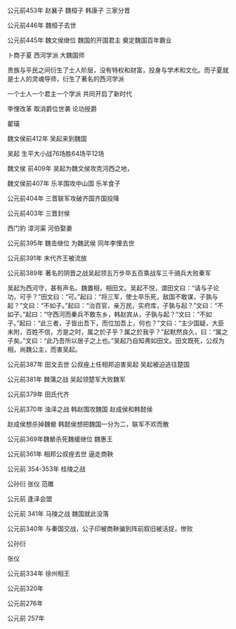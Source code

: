 公元前453年 赵襄子 魏桓子 韩康子 三家分晋

公元前446年 魏桓子去世 

公元前445年 魏文侯继位 魏国的开国君主 奠定魏国百年霸业

卜商子夏 西河学派 大魏国师

贵族与平民之间衍生了士人阶层，没有特权和财富，投身与学术和文化。而子夏就是士人的灵魂导师，衍生了著名的西河学派

一个士人一个君主一个学派 共同开启了新时代

李悝改革 取消爵位世袭 论功授爵

翟璜

魏文侯前412年 吴起来到魏国

吴起 生平大小战76场胜64场平12场

魏文侯 前409年 吴起为魏文侯攻克河西之地，

魏文侯前407年 乐羊围攻中山国  乐羊食子

公元前404年 三晋联军攻破齐国齐国投降

公元前403年 三晋封侯

西门豹 漳河渠 河伯娶妻



公元前395年 魏击继位 为魏武侯 同年李悝去世

公元前391年 末代齐王被流放

公元前389年 著名的阴晋之战吴起领五万步卒五百乘战车三千骑兵大败秦军

吴起为西河守，甚有声名。魏置相，相田文。吴起不悦，谓田文曰：“请与子论功，可乎？”田文曰：“可。”起曰：“将三军，使士卒乐死，敌国不敢谋，子孰与起？”文曰：“不如子。”起曰：“治百官，亲万民，实府库，子孰与起？”文曰：“不如子。”起曰：“守西河而秦兵不敢东乡，韩赵宾从，子孰与起？”文曰：“不如子。”起曰：“此三者，子皆出吾下，而位加吾上，何也？”文曰：“主少国疑，大臣未附，百姓不信，方是之时，属之於子乎？属之於我乎？”起默然良久，曰：“属之子矣。”文曰：“此乃吾所以居子之上也。”吴起乃自知弗如田文。田文既死，公叔为相，尚魏公主，而害吴起。

公元前387年 田文去世 公叔痤上任相邦迫害吴起 吴起被迫逃往楚国



公元前381年 棘蒲之战 吴起领楚军大败魏军

公元前379年 田氏代齐

公元前370年 浊泽之战 韩赵围攻魏国 赵成侯和韩懿侯

赵成侯想杀掉魏罃 韩懿侯想把魏国一分为二，联军不欢而散

公元前369年魏罃杀死魏缓继位 魏惠王

公元前361年 相邦公叔痤去世 逼走商鞅

公元前 354-353年 桂陵之战

公孙衍 张仪 范雎

公元前 逢泽会盟

公元前 341年 马陵之战 魏国就此没落

公元前340年 与秦国交战，公子印被商鞅骗到阵前叙旧被活捉，惨败

公孙衍

张仪

公元前334年 徐州相王

公元前320年 

公元前276年 

公元前 257年 